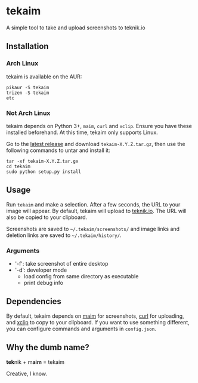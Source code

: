 # tekaim
A simple tool to take and upload screenshots to teknik.io

## Installation

### Arch Linux

tekaim is available on the AUR:

```
pikaur -S tekaim
trizen -S tekaim
etc
```

### Not Arch Linux

tekaim depends on Python 3+, `maim`, `curl` and `xclip`. Ensure you have these installed beforehand. At this time, tekaim only supports Linux.

Go to the [latest release](https://github.com/IvanFon/tekaim/releases/latest) and download `tekaim-X.Y.Z.tar.gz`, then use the following commands to untar and install it:

```
tar -xf tekaim-X.Y.Z.tar.gx
cd tekaim
sudo python setup.py install
```

## Usage

Run `tekaim` and make a selection. After a few seconds, the URL to your image will appear. By default, tekaim will upload to [teknik.io](https://www.teknik.io/). The URL will also be copied to your clipboard.

Screenshots are saved to `~/.tekaim/screenshots/` and image links and deletion links are saved to `~/.tekaim/history/`.

### Arguments

- '-f': take screenshot of entire desktop
- '-d': developer mode
  - load config from same directory as executable
  - print debug info

## Dependencies

By default, tekaim depends on [maim](https://github.com/naelstrof/maim) for screenshots, [curl](https://github.com/curl/curl) for uploading, and [xclip](https://github.com/astrand/xclip) to copy to your clipboard. If you want to use something different, you can configure commands and arguments in `config.json`.

## Why the dumb name?

**tek**nik + m**aim** = tekaim

Creative, I know.
